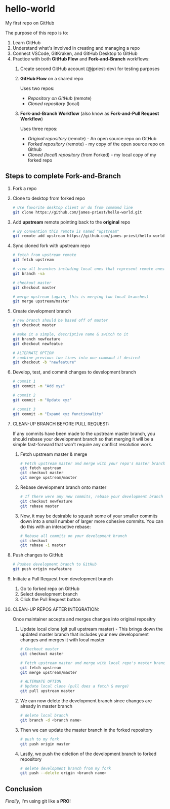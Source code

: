 # hello-world

My first repo on GitHub

The purpose of this repo is to:

1. Learn GitHub
1. Understand what's involved in creating and managing a repo
1. Connect VSCode, GitKraken, and GitHub Desktop to GitHub
1. Practice with both **GitHub Flow** and **Fork-and-Branch** workflows:
    1. Create second GitHub account (@jpriest-dev) for testing purposes
    1. **GitHub Flow** on a shared repo

        Uses two repos:
        * _Repository on GitHub_ (remote)
        * _Cloned repository_ (local)
    1. **Fork-and-Branch Workflow** (also know as **Fork-and-Pull Request Workflow**)

        Uses three repos:
        * _Original repository_ (remote) - An open source repo on GitHub
        * _Forked repository_ (remote) - my copy of the open source repo on Github
        * _Cloned (local) repository_ (from Forked) - my local copy of my forked repo

## Steps to complete **Fork-and-Branch**

1. Fork a repo
1. Clone to desktop from forked repo

    ```bash
    # Use favorite desktop client or do from command line
    git clone https://github.com/james-priest/hello-world.git
    ```

1. Add **upstream** remote pointing back to the **original** repo

    ```bash
    # By convention this remote is named "upstream"
    git remote add upstream https://github.com/james-priest/hello-world.git
    ```

1. Sync cloned fork with upstream repo

    ```bash
    # fetch from upstream remote
    git fetch upstream

    # view all branches including local ones that represent remote ones (BTW, they are all local branches!)
    git branch -va

    # checkout master
    git checkout master

    # merge upstream (again, this is merging two local branches)
    git merge upstream/master
    ```

1. Create development branch

    ```bash
    # new branch should be based off of master
    git checkout master

    # make it a simple, descriptive name & switch to it
    git branch newfeature
    git checkout newfeatue

    # ALTERNATE OPTION
    # combine previous two lines into one command if desired
    git checkout -b "newfeature"
    ```

1. Develop, test, and commit changes to development branch

    ```bash
    # commit 1
    git commit -m "Add xyz"

    # commit 2
    git commit -m "Update xyz"

    # commit 3
    git commit -m "Expand xyz functionality"
    ```

1. CLEAN-UP BRANCH BEFORE PULL REQUEST:

    If any commits have been made to the upstream master branch, you should rebase your development branch so that merging it will be a simple fast-forward that won't require any conflict resolution work.
    1. Fetch upstream master & merge

        ```bash
        # Fetch upstream master and merge with your repo's master branch
        git fetch upstream
        git checkout master
        git merge upstream/master
        ```

    1. Rebase development branch onto master

        ```bash
        # If there were any new commits, rebase your development branch
        git checkout newfeature
        git rebase master
        ```

    1. Now, it may be desirable to squash some of your smaller commits down into a small number of larger more cohesive commits. You can do this with an interactive rebase:

        ```bash
        # Rebase all commits on your development branch
        git checkout
        git rebase -i master
        ```

1. Push changes to GitHub

    ```bash
    # Pushes development branch to GitHub
    git push origin newfeature
    ```

1. Initiate a Pull Request from development branch
    1. Go to forked repo on GitHub
    1. Select development branch
    1. Click the Pull Request button
1. CLEAN-UP REPOS AFTER INTEGRATION:

    Once maintainer accepts and merges changes into original repositry
    1. Update local clone (git pull upstream master) - This brings down the updated master branch that includes your new developoment changes and merges it with local master

        ```bash
        # Checkout master
        git checkout master

        # Fetch upstream master and merge with local repo's master branch
        git fetch upstream
        git merge upstream/master

        # ALTERNATE OPTION
        # Update local clone (pull does a fetch & merge)
        git pull upstream master
        ```
    1. We can now delete the development branch since changes are already in master branch

        ```bash
        # delete local branch
        git branch -d <branch name>
        ```

    1. Then we can update the master branch in the forked repository

        ```bash
        # push to my fork
        git push origin master
        ```

    1. Lastly, we push the deletion of the development branch to forked repository

        ```bash
        # delete development branch from my fork
        git push --delete origin <branch name>
        ```

## Conclusion

*Finally*, I'm using git like a **PRO**!